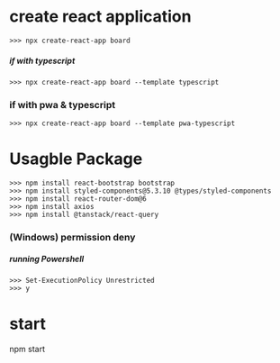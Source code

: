 # create react application
```
>>> npx create-react-app board
```

##### if with typescript
```
>>> npx create-react-app board --template typescript
```

### if with pwa & typescript
```
>>> npx create-react-app board --template pwa-typescript
```


# Usagble Package
```
>>> npm install react-bootstrap bootstrap
>>> npm install styled-components@5.3.10 @types/styled-components
>>> npm install react-router-dom@6
>>> npm install axios
>>> npm install @tanstack/react-query
```


### (Windows) permission deny
##### running Powershell
```
>>> Set-ExecutionPolicy Unrestricted
>>> y
```


# start
npm start
